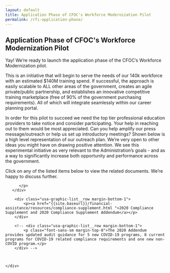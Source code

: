 ```yaml
---
layout: default
title: Application Phase of CFOC's Workforce Modernization Pilot
permalink: /rfi-application-phase/
---
```


<section class="usa-graphic-list">
    <div class="grid-container">
        <h1 class="column-centered-heading margin-bottom-1">Application Phase of CFOC's Workforce Modernization Pilot</h1>
        <div class="usa-graphic-list__row margin-bottom-1">
            <p class="font-sans-sm margin-top-0">
             Yay! We’re ready to launch the application phase of the CFOC’s Workforce Modernization pilot.
          </p>
          <p>This is an initiative that will begin to serve the needs of our 140k workforce with an estimated $140M training spend. If successful, the approach is easily scalable to ALL other areas of the government, creates an agile private/public partnership, and establishes an innovative competitive training marketplace (free of 90% of the government purchasing requirements). All of which will integrate seamlessly within our career planning portal. </p>
          <p>In order for this pilot to succeed we need the top tier professional education providers to take notice and consider participating. Your help in reaching out to them would be most appreciated. Can you help amplify our press message/outreach or help us set up introductory meetings? Shown below is a high level representation of our outreach plan. We’re very open to other ideas you might have on drawing positive attention. We see this experimental initiative as very relevant to the Administration’s goals - and as a way to significantly increase both opportunity and performance across the government.</p>    
          <p>Click on any of the listed items below to view the related documents. We’re happy to discuss further.</p>

          </p>
       </div>

        <div class="usa-graphic-list__row margin-bottom-1">
            <p><a href="{{site.baseurl}}/financial-assistance/resources/compliance-supplement.html ">2020 Compliance Supplement and 2020 Compliance Supplement Addendum</a></p>
        </div>

        <!-- <div class="usa-graphic-list__row margin-bottom-1">
            <p class="font-sans-sm margin-top-0">The 2020 Addendum provides updated audit guidance for 5 new COVID-19 programs, 8 current programs for COVID-19 related compliance requirements and one new non-COVID program.</p>
        </div> -->



    </div>
</section>
